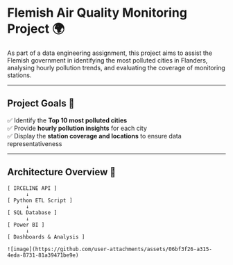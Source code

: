 #  Flemish Air Quality Monitoring Project 🌍

As part of a data engineering assignment, this project aims to assist the Flemish government in identifying the most polluted cities in Flanders, analysing hourly pollution trends, and evaluating the coverage of monitoring stations.

---

##  Project Goals 📌

✅ Identify the **Top 10 most polluted cities**  
✅ Provide **hourly pollution insights** for each city  
✅ Display the **station coverage and locations** to ensure data representativeness  

---

##  Architecture Overview 🧱

```text
[ IRCELINE API ]
      ↓
[ Python ETL Script ]
      ↓
[ SQL Database ]
      ↓
[ Power BI ]
      ↓
[ Dashboards & Analysis ]

![image](https://github.com/user-attachments/assets/06bf3f26-a315-4eda-8731-81a39471be9e)

